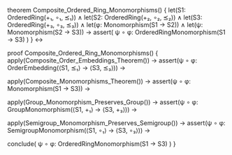 theorem Composite_Ordered_Ring_Monomorphisms() {
  let(S1: OrderedRing(+₁, ∘₁, ⪯₁)) ∧
  let(S2: OrderedRing(+₂, ∘₂, ⪯₂)) ∧
  let(S3: OrderedRing(+₃, ∘₃, ⪯₃)) ∧
  let(φ: Monomorphism(S1 → S2)) ∧
  let(ψ: Monomorphism(S2 → S3)) →
  assert(
    ψ ∘ φ: OrderedRingMonomorphism(S1 → S3)
  )
} ↔

proof Composite_Ordered_Ring_Monomorphisms() {
  apply(Composite_Order_Embeddings_Theorem()) →
  assert(ψ ∘ φ: OrderEmbedding(⟨S1, ⪯₁⟩ → ⟨S3, ⪯₃⟩)) →
  
  apply(Composite_Monomorphisms_Theorem()) →
  assert(ψ ∘ φ: Monomorphism(S1 → S3)) →
  
  apply(Group_Monomorphism_Preserves_Group()) →
  assert(ψ ∘ φ: GroupMonomorphism(⟨S1, +₁⟩ → ⟨S3, +₃⟩)) →
  
  apply(Semigroup_Monomorphism_Preserves_Semigroup()) →
  assert(ψ ∘ φ: SemigroupMonomorphism(⟨S1, ∘₁⟩ → ⟨S3, ∘₃⟩)) →
  
  conclude(
    ψ ∘ φ: OrderedRingMonomorphism(S1 → S3)
  )
}